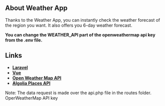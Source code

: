 ## About Weather App
<p>Thanks to the Weather App, you can instantly check the weather forecast of the region you want. It also offers you 6-day weather forecast.</p>
<b>You can change the WEATHER_API part of the openweathermap api key from the .env file.</b>

## Links

- **[Laravel](https://laravel.com/)**
- **[Vue](https://vuejs.org/)**
- **[Open Weather Map API](https://openweathermap.org/)**
- **[Algolia Places API](https://www.algolia.com/)**

Note: The data request is made over the api.php file in the routes folder. OperWeatherMap API key
